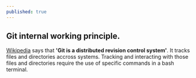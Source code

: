 ```yaml
---
published: true
---
```

## Git internal working principle.

[Wikipedia](https://en.wikipedia.org/wiki/Git) says that **'Git is a distributed revision control system'**. It tracks files and directories accross systems. Tracking and interacting with those files and directories require the use of specific commands in a bash terminal.


